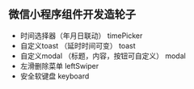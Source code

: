 ## 微信小程序组件开发造轮子

+ 时间选择器（年月日联动） timePicker
+ 自定义toast （延时时间可变） toast
+ 自定义modal （标题，内容，按钮可自定义） modal
+ 左滑删除菜单 leftSwiper
+ 安全软键盘 keyboard

